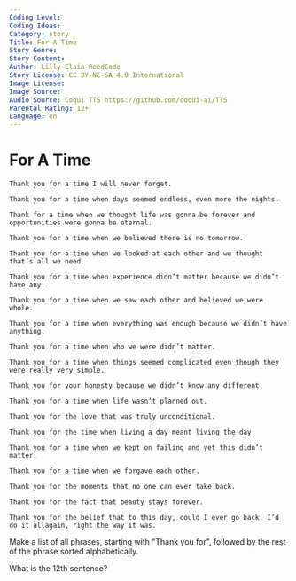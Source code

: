 ```yaml
---
Coding Level:
Coding Ideas:
Category: story
Title: For A Time
Story Genre:
Story Content:
Author: Lilly-Elaia-ReedCode
Story License: CC BY-NC-SA 4.0 International
Image License:
Image Source:
Audio Source: Coqui TTS https://github.com/coqui-ai/TTS
Parental Rating: 12+
Language: en
---
```


# For A Time

```
Thank you for a time I will never forget.

Thank you for a time when days seemed endless, even more the nights.

Thank for a time when we thought life was gonna be forever and opportunities were gonna be eternal.

Thank you for a time when we believed there is no tomorrow.

Thank you for a time when we looked at each other and we thought that’s all we need.

Thank you for a time when experience didn’t matter because we didn’t have any.

Thank you for a time when we saw each other and believed we were whole.

Thank you for a time when everything was enough because we didn’t have anything.

Thank you for a time when who we were didn’t matter.

Thank you for a time when things seemed complicated even though they were really very simple.

Thank you for your honesty because we didn’t know any different.

Thank you for a time when life wasn’t planned out.

Thank you for the love that was truly unconditional.

Thank you for the time when living a day meant living the day.

Thank you for a time when we kept on failing and yet this didn’t matter.

Thank you for a time when we forgave each other.

Thank you for the moments that no one can ever take back.

Thank you for the fact that beauty stays forever.

Thank you for the belief that to this day, could I ever go back, I’d do it allagain, right the way it was.
```

Make a list of all phrases, starting with "Thank you for", followed by the rest
of the phrase sorted alphabetically.

What is the 12th sentence?

<div data-solution="Thank you for a time when who we were didn’t matter."></div>
